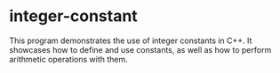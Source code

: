 # integer-constant
This program demonstrates the use of integer constants in C++. It showcases how to define and use constants, as well as how to perform arithmetic operations with them.
